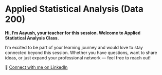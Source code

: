 # **Applied Statistical Analysis (Data 200)**

**Hi, I’m Aayush, your teacher for this session. Welcome to Applied Statistical Analysis Class.**


I’m excited to be part of your learning journey and would love to stay connected beyond this session. Whether you have questions, want to share ideas, or just expand your professional network — feel free to reach out!


🔗 [Connect with me on LinkedIn](https://www.linkedin.com/in/aayush-regmi-6631ab1b5/)
